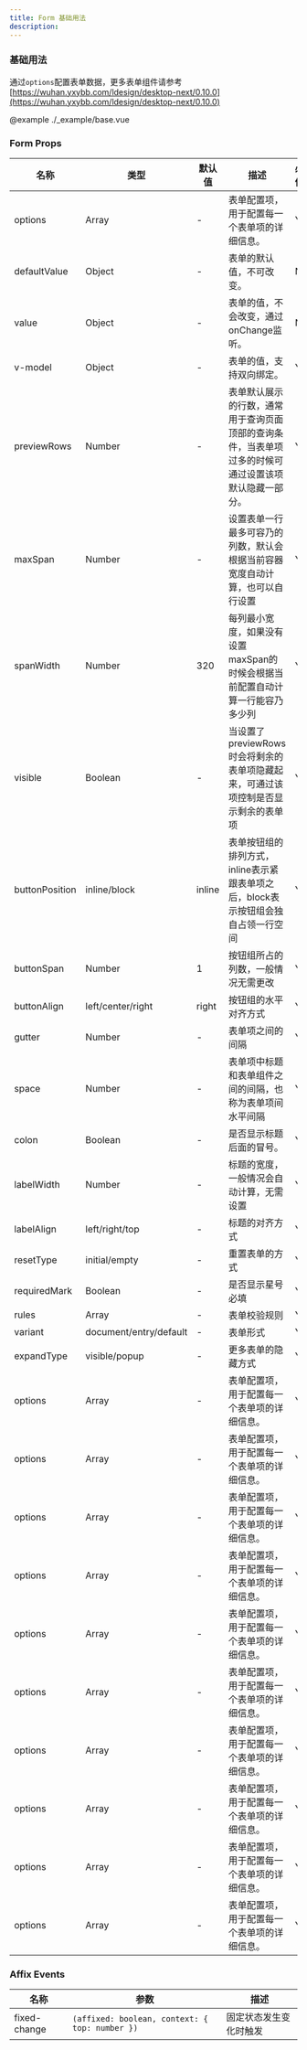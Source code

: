 ```yaml
---
title: Form 基础用法
description:
---
```


<!--tabs-start-->
<!--tab-panel-start 示例 -->

<!-- @display ./_usage/index.vue -->

### 基础用法

通过`options`配置表单数据，更多表单组件请参考[https://wuhan.yxybb.com/ldesign/desktop-next/0.10.0](https://wuhan.yxybb.com/ldesign/desktop-next/0.10.0)

@example ./_example/base.vue

<!-- ### 默认值

通过`defaultValue`设置表单默认值

@example ./_example/defaultValue.vue

### 提交表单

可通过表单自带的查询按钮快速提交表单，也可通过组件ref实例调用`submit`方法，还可以通过`button`或者`submit`插槽来自定义提交按钮，可通过`onSubmit`来监听提交事件

::: info
注意：当使用插槽时，可通过设置`Button`的type为`submit`，无需绑定事件。
:::

在使用表单重置时，请务必给当前表单项设置一个`value`值，可通过`v-model`，和`options`进行设置。

@example ./_example/submit.vue

### 重置表单

可通过表单自带的查询按钮快速提交表单，也可通过组件ref实例调用`submit`方法，还可以通过`button`或者`reset`插槽来自定义重置按钮，可通过`onReset`来监听提交事件

::: info
注意：当使用插槽时，可通过设置`Button`的type为`reset`，无需绑定事件。
:::

@example ./_example/reset.vue

### 关联赋值

@example ./_example/relation.vue

### 计算属性

@example ./_example/options.vue

### 延迟赋值

通常用于从服务器请求数据延迟给表单赋值，常用于只读和修改表单的情况下。

@example ./_example/set-value.vue

### 前后容器

通过配置项中的`prefix`和`suffix`可以设置组件前后的内容。

@example ./_example/prefix-suffix.vue

### 条件渲染

通过表单项中的`visible`属性可动态控制当前表单项是否显示

@example ./_example/visible.vue

### 表单赋值

支持`v-model`双向绑定，同时也支持options中直接给表单项单独赋值，通过`props`，给组件传递组件属性。

@example ./_example/value.vue

### 展开收起

默认情况下，表单会渲染`options`中配置的所有表单项，可通过`previewRows`属性配置默认展示行数，多余的可通过展开按钮进行查看，支持2中形式的展开效果：`visible`，`popup`，

::: warning
弹窗模式暂不支持
:::

@example ./_example/preview-rows.vue

### 设置列宽

通过`spanWidth`可设置一列最大宽度，可通过该配置项设置一行显示几列，但是不能完全固定，会根据容器宽度自动计算。

注意：列宽不宜设置太小的值。

@example ./_example/span-width.vue

### 列数设置

效果有些类似`spanWidth`，都是用来控制一行显示多少列。

span可设置form固定列数，当设置该项之后不会根据设备自动调整列数（谨慎使用）。

minSpan设置最小列数，maxSpan设置最大列数。

@example ./_example/max-span.vue

### 按钮位置

通过`buttonPosition`可设置按钮组的排列方式，支持`inline`和`block`.

::: warning
注意：只有在设置了`previewRows`才有效果。
:::

@example ./_example/button-position.vue

### 所占列数

上面已经介绍了很多关于列的设置，通过`options`对象数组中的`span`属性可设置每一项所占列数，如果没有设置则默认占1列，支持数字和字符串。

@example ./_example/span.vue

### 按钮列数

上面介绍了如何给每一个表单项设置列数，通过`buttonSpan`属性，还可以给按钮组设置所占列数，不过一般不推荐修改，过长的按钮组占位会影响页面的美观程度。

@example ./_example/button-span.vue

### 按钮对齐方式

通过`buttonAlign`可设置按钮组的水平对齐方式。

@example ./_example/button-align.vue

### 间距

表单可通过`space`改变表单项之间的间隔，通过`gap`改变标题和表单组件之间的间隔。

@example ./_example/gutter.vue

### 是否显示冒号

通过属性`colon`可设置标题后面显示一个冒号，一般情况不要手动添加冒号，组件会根据当前语言环境自行添加中/英文冒号。

@example ./_example/colon.vue

### 标题位置

通过`labelAlign`可设置表单项标题的对齐方式，支持：`left`，`right`，`top`。

@example ./_example/label-align.vue

### 不同形式的表单

表单默认展现形式为查询表单，可通过`variant`设置不同的表单展现形式，支持：`search`，`entry`，`document`

@example ./_example/variant.vue

### 表单校验

通过`rules`设置表单的校验规则，具体请参考：[Form](https://wuhan.yxybb.com/ldesign/desktop-next/0.10.0/#/components/input-component/form)中对表单校验的介绍，也可以在options中设置rule的值针对某一个表单项的校验规则。

@example ./_example/rules.vue

### 只读模式

给表单设置`readonly`属性，可设置表单为只读模式。

@example ./_example/readonly.vue

### 禁用模式

给表单设置`disabled`属性，可设置表单为禁用模式。

@example ./_example/disabled.vue

### 附加按钮

通过`extraContent`可设置表单附加按钮

@example ./_example/addition-button.vue

### 自定义插槽

表单组件可通过如下插槽自定义一些功能区域。

#### 查询按钮

自定义表单提交按钮

@example ./_example/submit-slot.vue

#### 重置按钮

自定义表单重置按钮

@example ./_example/reset-slot.vue

#### 展开按钮

仅在 `expandType`为`visible`时有效。

@example ./_example/expand-slot.vue

### 分组表单

可以将一个表单根据标题在视觉上拆分成多个表单。

@example ./_example/group.vue

### 展开回调

@example ./_example/on-expand.vue -->

<!--tab-panel-end-->
<!--tab-panel-start API-->
### Form Props

名称 | 类型 | 默认值 | 描述 | 必传
-- | -- | -- | -- | --
options | Array | - | 表单配置项，用于配置每一个表单项的详细信息。 | Y
defaultValue | Object | - | 表单的默认值，不可改变。 | N
value | Object | - | 表单的值，不会改变，通过onChange监听。 | N
v-model | Object | - | 表单的值，支持双向绑定。 | Y
previewRows | Number | - | 表单默认展示的行数，通常用于查询页面顶部的查询条件，当表单项过多的时候可通过设置该项默认隐藏一部分。 | Y
maxSpan | Number | - | 设置表单一行最多可容乃的列数，默认会根据当前容器宽度自动计算，也可以自行设置 | Y
spanWidth | Number | 320 | 每列最小宽度，如果没有设置maxSpan的时候会根据当前配置自动计算一行能容乃多少列 | Y
visible | Boolean | - | 当设置了previewRows时会将剩余的表单项隐藏起来，可通过该项控制是否显示剩余的表单项 | Y
buttonPosition | inline/block | inline | 表单按钮组的排列方式，inline表示紧跟表单项之后，block表示按钮组会独自占领一行空间 | Y
buttonSpan | Number | 1 | 按钮组所占的列数，一般情况无需更改 | Y
buttonAlign | left/center/right | right | 按钮组的水平对齐方式 | Y
gutter | Number | - | 表单项之间的间隔 | Y
space | Number | - | 表单项中标题和表单组件之间的间隔，也称为表单项间水平间隔 | Y
colon | Boolean | - | 是否显示标题后面的冒号。 | Y
labelWidth | Number | - | 标题的宽度，一般情况会自动计算，无需设置 | Y
labelAlign | left/right/top | - | 标题的对齐方式 | Y
resetType | initial/empty | - | 重置表单的方式 | Y
requiredMark | Boolean | - | 是否显示星号必填 | Y
rules | Array | - | 表单校验规则 | Y
variant | document/entry/default | - | 表单形式 | Y
expandType | visible/popup | - | 更多表单的隐藏方式 | Y
options | Array | - | 表单配置项，用于配置每一个表单项的详细信息。 | Y
options | Array | - | 表单配置项，用于配置每一个表单项的详细信息。 | Y
options | Array | - | 表单配置项，用于配置每一个表单项的详细信息。 | Y
options | Array | - | 表单配置项，用于配置每一个表单项的详细信息。 | Y
options | Array | - | 表单配置项，用于配置每一个表单项的详细信息。 | Y
options | Array | - | 表单配置项，用于配置每一个表单项的详细信息。 | Y
options | Array | - | 表单配置项，用于配置每一个表单项的详细信息。 | Y
options | Array | - | 表单配置项，用于配置每一个表单项的详细信息。 | Y
options | Array | - | 表单配置项，用于配置每一个表单项的详细信息。 | Y
options | Array | - | 表单配置项，用于配置每一个表单项的详细信息。 | Y

### Affix Events

名称 | 参数 | 描述
-- | -- | --
fixed-change | `(affixed: boolean, context: { top: number })` | 固定状态发生变化时触发
<!--tab-panel-end-->
<!--tabs-end-->
